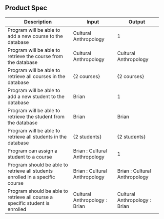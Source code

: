 ## Product Spec

| Description                                                                   | Input                         | Output                        |
|-------------------------------------------------------------------------------|-------------------------------|-------------------------------|
| Program will be able to add a new course to the database                      | Cultural Anthropology         | 1                             |
| Program will be able to retrieve the course from the database                 | Cultural Anthropology         | Cultural Anthropology         |
| Program will be able to retrieve all courses in the database                  | {2 courses}                   | {2 courses}                   |
| Program will be able to add a new student to the database                     | Brian                         | 1                             |
| Program will be able to retrieve the student from the database                | Brian                         | Brian                         |
| Program will be able to retrieve all students in the database                 | {2 students}                  | {2 students}                  |
| Program can assign a student to a course                                      | Brian : Cultural Anthropology | 1                             |
| Program should be able to retrieve all students enrolled in a specific course | Brian : Cultural Anthropology | Brian : Cultural Anthropology |
| Program should be able to retrieve all course a specific student is enrolled  | Cultural Anthropology : Brian | Cultural Anthropology : Brian |
